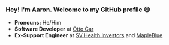 ### Hey! I'm Aaron. Welcome to my GitHub profile 😄

- **Pronouns:** He/Him
- **Software Developer** at [Otto Car](https://ottocar.co.uk/)
- **Ex-Support Engineer** at [SV Health Investors](https://svhealthinvestors.com/) and [MapleBlue](http://mapleblue.com/)

<!--
**aarontraynor/aarontraynor** is a ✨ _special_ ✨ repository because its `README.md` (this file) appears on your GitHub profile.

Here are some ideas to get you started:

- 🔭 I’m currently working on ...
- 🌱 I’m currently learning ...
- 👯 I’m looking to collaborate on ...
- 🤔 I’m looking for help with ...
- 💬 Ask me about ...
- 📫 How to reach me: ...
- 😄 Pronouns: ...
- ⚡ Fun fact: ...
-->
